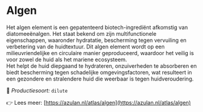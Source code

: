 # Algen

Het algen element is een gepatenteerd biotech-ingrediënt afkomstig van diatomeeënalgen. Het staat bekend om zijn multifunctionele eigenschappen, waaronder hydratatie, bescherming tegen vervuiling en verbetering van de huidtextuur. Dit algen element wordt op een milieuvriendelijke en circulaire manier geproduceerd, waardoor het veilig is voor zowel de huid als het mariene ecosysteem.&nbsp;
<br>
Het helpt de huid diepgaand te hydrateren, onzuiverheden te absorberen en biedt bescherming tegen schadelijke omgevingsfactoren, wat resulteert in een gezondere en stralendere huid die weerbaar is tegen huidveroudering.

🔧 *Productiesoort:* `dilute`

👉 Lees meer: [https://azulan.nl/atlas/algen](https://azulan.nl/atlas/algen)